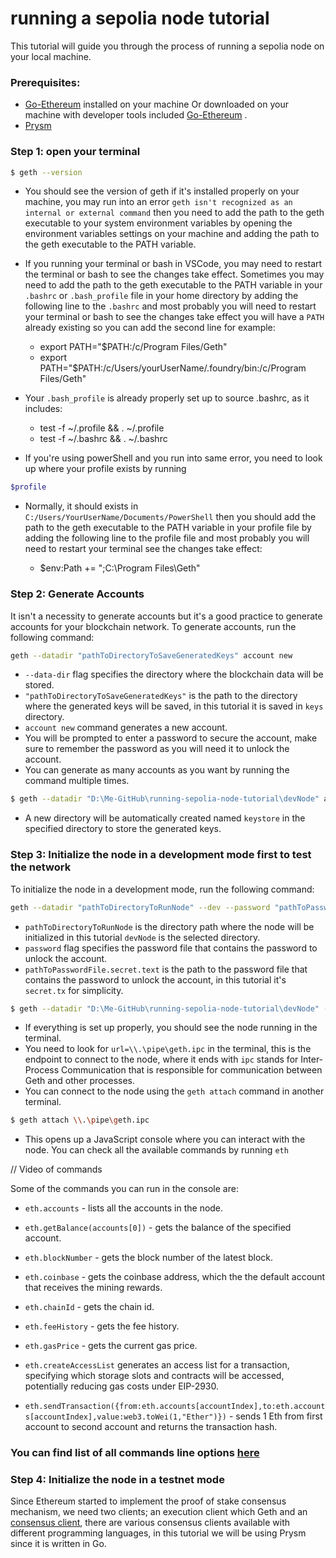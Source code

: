 # running a sepolia node tutorial

This tutorial will guide you through the process of running a sepolia node on your local machine.

### Prerequisites:


- [Go-Ethereum](https://geth.ethereum.org/docs/install-and-build/installing-geth) installed on your machine Or downloaded on your machine with developer tools included [Go-Ethereum](https://geth.ethereum.org/downloads) . 
- [Prysm](https://docs.prylabs.network/docs/getting-started)


### Step 1: open your terminal

```bash
$ geth --version
```

-  You should see the version of geth if it's installed properly on your machine, you may run into an error `geth isn't recognized as an internal or external command` then you need to add the path to the geth executable to your system environment variables by opening the environment variables settings on your machine and adding the path to the geth executable to the PATH variable.


- If you running your terminal or bash in VSCode, you may need to restart the terminal or bash to see the changes take effect. Sometimes you may need to add
the path to the geth executable to the PATH variable in your `.bashrc` or `.bash_profile` file in your home directory by adding the following line to the `.bashrc` and most probably you will need to restart your terminal or bash to see the changes take effect you will have a `PATH` already existing so you can add the second line for example:

    - export PATH="$PATH:/c/Program Files/Geth" 
    - export PATH="$PATH:/c/Users/yourUserName/.foundry/bin:/c/Program Files/Geth"

- Your `.bash_profile` is already properly set up to source .bashrc, as it includes:

    - test -f ~/.profile && . ~/.profile
    - test -f ~/.bashrc && . ~/.bashrc

- If you're using powerShell and you run into same error, you need to look up where your profile exists by running
```bash
$profile
```

- Normally, it should exists in `C:/Users/YourUserName/Documents/PowerShell`
  then you should add the path to the geth executable to the PATH variable in your profile file by adding the following line to the profile file and most probably you will need to restart your terminal  see the changes take effect:

    - $env:Path += ";C:\Program Files\Geth"

### Step 2: Generate Accounts

It isn't a necessity to generate accounts but it's a good practice to generate accounts for your blockchain network. To generate accounts, run the following command:

```bash
geth --datadir "pathToDirectoryToSaveGeneratedKeys" account new
```
- `--data-dir` flag specifies the directory where the blockchain data will be stored.
- `"pathToDirectoryToSaveGeneratedKeys"` is the path to the directory where the generated keys will be saved, in this tutorial it is saved in `keys` directory.
- `account new` command generates a new account.
- You will be prompted to enter a password to secure the account, make sure to remember the password as you will need it to unlock the account.
- You can generate as many accounts as you want by running the command multiple times.

```bash
$ geth --datadir "D:\Me-GitHub\running-sepolia-node-tutorial\devNode" account new
```

- A new directory will be automatically created named `keystore` in the specified directory to store the generated keys.

### Step 3: Initialize the node in a development mode first to test the network

To initialize the node in a development mode, run the following command:

```bash
geth --datadir "pathToDirectoryToRunNode" --dev --password "pathToPasswordFile.secret.text" 
```
- `pathToDirectoryToRunNode` is the directory path where the node will be initialized in this tutorial `devNode` is the selected directory.
- `password` flag specifies the password file that contains the password to unlock the account.
- `pathToPasswordFile.secret.text` is the path to the password file that contains the password to unlock the account, in this tutorial it's `secret.tx` for simplicity.

```bash
$ geth --datadir "D:\Me-GitHub\running-sepolia-node-tutorial\devNode" --password D:\Me-GitHub\running-sepolia-node-tutorial\devNode\secret.txt
```
- If everything is set up properly, you should see the node running in the terminal.
- You need to look for `url=\\.\pipe\geth.ipc` in the terminal, this is the endpoint to connect to the node, where it ends with `ipc` stands for Inter-Process Communication that is responsible for communication between Geth and other processes.
- You can connect to the node using the `geth attach` command in another terminal.

```bash
$ geth attach \\.\pipe\geth.ipc
```
- This opens up a JavaScript console where you can interact with the node. You can check all the available commands by running `eth` 

// Video of commands



Some of the commands you can run in the console are:

- `eth.accounts` - lists all the accounts in the node.


- `eth.getBalance(accounts[0])` - gets the balance of the specified account.

- `eth.blockNumber` - gets the block number of the latest block.
- `eth.coinbase` - gets the coinbase address, which the the default account that receives the mining rewards.
- `eth.chainId` - gets the chain id.
- `eth.feeHistory` - gets the fee history.
- `eth.gasPrice` - gets the current gas price.
- `eth.createAccessList` generates an access list for a transaction, specifying which storage slots and contracts will be accessed, potentially reducing gas costs under EIP-2930.
- `eth.sendTransaction({from:eth.accounts[accountIndex],to:eth.accounts[accountIndex],value:web3.toWei(1,"Ether")})` - sends 1 Eth from first account to second account and returns the transaction hash.

### You can find list of all commands line options [here](https://geth.ethereum.org/docs/fundamentals/command-line-options)

### Step 4: Initialize the node in a testnet mode

Since Ethereum started to implement the proof of stake consensus mechanism, we need two clients; an execution client which Geth and an [consensus client](https://ethereum.org/en/developers/docs/nodes-and-clients/#consensus-clients), there are various consensus clients available with different programming languages, in this tutorial we will be using Prysm since it is written in Go. 


